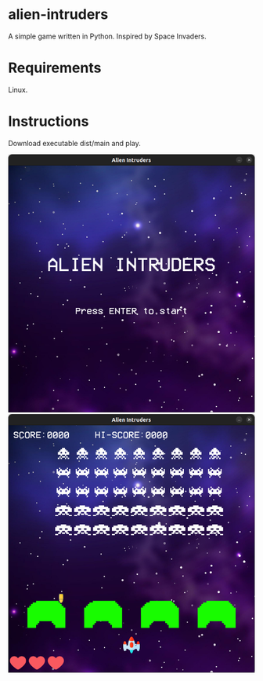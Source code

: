 # alien-intruders

A simple game written in Python. Inspired by Space Invaders.

# Requirements

Linux.

# Instructions

Download executable dist/main and play.

![Screenshot A](screen1.png "Screenshot A")
![Screenshot B](screen2.png "Screenshot B")

